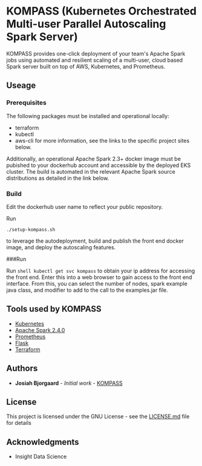 # KOMPASS (Kubernetes Orchestrated Multi-user Parallel Autoscaling Spark Server)

KOMPASS provides one-click deployment of your team's Apache Spark jobs using automated and resilient scaling of a multi-user, cloud based Spark server built on top of AWS, Kubernetes, and Prometheus. 

## Useage

### Prerequisites

The following packages must be installed and operational locally:
* terraform
* kubectl
* aws-cli
for more information, see the links to the specific project sites below.

Additionally, an operational Apache Spark 2.3+ docker image must be pubished to your dockerhub account and accessible by the deployed EKS cluster. The build is automated in the relevant Apache Spark source distributions as detailed in the link below.

### Build

Edit the dockerhub user name to reflect your public repository.

Run 
```shell 
./setup-kompass.sh
```
to leverage the autodeployment, build and publish the front end docker image, and deploy the autoscaling features.

###Run

Run ```shell kubectl get svc kompass``` to obtain your ip address for accessing the front end. Enter this into a web browser to gain access to the front end interface. From this, you can select the number of nodes, spark example java class, and modifier to add to the call to the examples.jar file.

## Tools used by KOMPASS

* [Kubernetes](https://kubernetes.io/)
* [Apache Spark 2.4.0](https://spark.apache.org/releases/spark-release-2-4-0.html)
* [Prometheus](https://prometheus.io/)
* [Flask](https://flask.io/)
* [Terraform](https://terraform.io/)

## Authors

* **Josiah Bjorgaard** - *Initial work* - [KOMPASS](https://github.com/josiahbjorgaard/kompass)

## License

This project is licensed under the GNU License - see the [LICENSE.md](LICENSE.md) file for details

## Acknowledgments

* Insight Data Science
